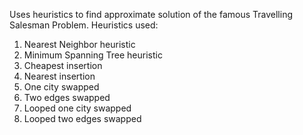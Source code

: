 Uses heuristics to find approximate solution of the famous Travelling Salesman Problem. Heuristics used:
1. Nearest Neighbor heuristic
2. Minimum Spanning Tree heuristic
3. Cheapest insertion
4. Nearest insertion
5. One city swapped
6. Two edges swapped
7. Looped one city swapped
8. Looped two edges swapped
